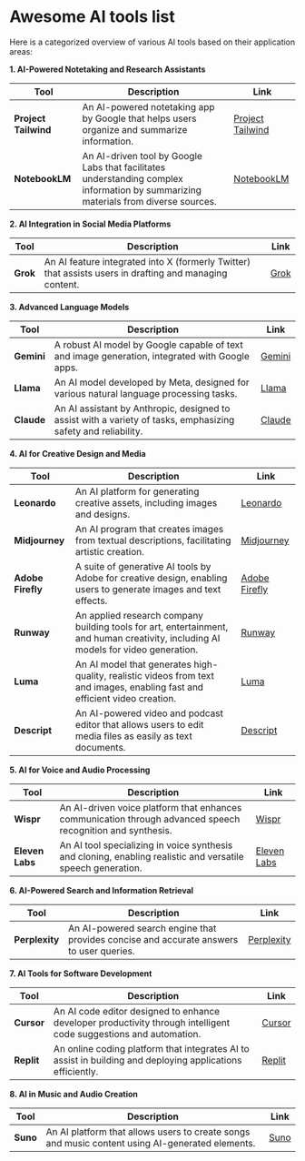 # Awesome AI tools list

Here is a categorized overview of various AI tools based on their application areas:

**1. AI-Powered Notetaking and Research Assistants**

| Tool           | Description                                                                                   | Link                                                                                   |
|----------------|-----------------------------------------------------------------------------------------------|----------------------------------------------------------------------------------------|
| **Project Tailwind** | An AI-powered notetaking app by Google that helps users organize and summarize information. | [Project Tailwind](https://blog.google/technology/ai/notebooklm-google-ai/)             |
| **NotebookLM**       | An AI-driven tool by Google Labs that facilitates understanding complex information by summarizing materials from diverse sources. | [NotebookLM](https://notebooklm.google/)                                                |

**2. AI Integration in Social Media Platforms**

| Tool | Description | Link |
|------|-------------|------|
| **Grok** | An AI feature integrated into X (formerly Twitter) that assists users in drafting and managing content. | [Grok](https://x.ai/) |

**3. Advanced Language Models**

| Tool   | Description                                                                                   | Link                                                                                   |
|--------|-----------------------------------------------------------------------------------------------|----------------------------------------------------------------------------------------|
| **Gemini** | A robust AI model by Google capable of text and image generation, integrated with Google apps. | [Gemini](https://gemini.google.com/)                                                   |
| **Llama**  | An AI model developed by Meta, designed for various natural language processing tasks.       | [Llama](https://www.llama.com/)                                                        |
| **Claude** | An AI assistant by Anthropic, designed to assist with a variety of tasks, emphasizing safety and reliability. | [Claude](https://www.anthropic.com/product)                                            |

**4. AI for Creative Design and Media**

| Tool             | Description                                                                                   | Link                                                                                   |
|------------------|-----------------------------------------------------------------------------------------------|----------------------------------------------------------------------------------------|
| **Leonardo**     | An AI platform for generating creative assets, including images and designs.                  | [Leonardo](https://leonardo.ai/)                                                       |
| **Midjourney**   | An AI program that creates images from textual descriptions, facilitating artistic creation.   | [Midjourney](https://www.midjourney.com/)                                              |
| **Adobe Firefly**| A suite of generative AI tools by Adobe for creative design, enabling users to generate images and text effects. | [Adobe Firefly](https://www.adobe.com/products/firefly.html)                           |
| **Runway**       | An applied research company building tools for art, entertainment, and human creativity, including AI models for video generation. | [Runway](https://runwayml.com/)                                                        |
| **Luma**         | An AI model that generates high-quality, realistic videos from text and images, enabling fast and efficient video creation. | [Luma](https://lumalabs.ai/dream-machine)                                              |
| **Descript**     | An AI-powered video and podcast editor that allows users to edit media files as easily as text documents. | [Descript](https://www.descript.com/)                                                  |

**5. AI for Voice and Audio Processing**

| Tool            | Description                                                                                   | Link                                                                                   |
|-----------------|-----------------------------------------------------------------------------------------------|----------------------------------------------------------------------------------------|
| **Wispr**       | An AI-driven voice platform that enhances communication through advanced speech recognition and synthesis. | [Wispr](https://www.flowvoice.ai/)                                                     |
| **Eleven Labs** | An AI tool specializing in voice synthesis and cloning, enabling realistic and versatile speech generation. | [Eleven Labs](https://elevenlabs.io/)                                                  |

**6. AI-Powered Search and Information Retrieval**

| Tool            | Description                                                                                   | Link                                                                                   |
|-----------------|-----------------------------------------------------------------------------------------------|----------------------------------------------------------------------------------------|
| **Perplexity**  | An AI-powered search engine that provides concise and accurate answers to user queries.        | [Perplexity](https://www.perplexity.ai/)                                               |

**7. AI Tools for Software Development**

| Tool           | Description                                                                                   | Link                                                                                   |
|----------------|-----------------------------------------------------------------------------------------------|----------------------------------------------------------------------------------------|
| **Cursor**     | An AI code editor designed to enhance developer productivity through intelligent code suggestions and automation. | [Cursor](https://cursor.so/)                                                           |
| **Replit**     | An online coding platform that integrates AI to assist in building and deploying applications efficiently. | [Replit](https://replit.com/)                                                          |

**8. AI in Music and Audio Creation**

| Tool | Description | Link |
|------|-------------|------|
| **Suno** | An AI platform that allows users to create songs and music content using AI-generated elements. | [Suno](https://suno.com/) |

 
